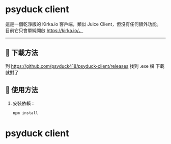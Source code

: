 # psyduck client

這是一個乾淨版的 Kirka.io 客戶端，類似 Juice Client，但沒有任何額外功能。  
目前它只會單純開啟 https://kirka.io/。

---

## 🚀 下載方法
到 https://github.com/psyduck418/psyduck-client/releases 找到 .exe 檔
下載就對了

## 🚀 使用方法
1. 安裝依賴：
   ```bash
   npm install
# psyduck client
